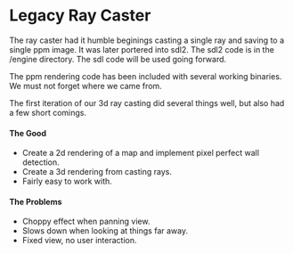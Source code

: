 # Legacy Ray Caster

The ray caster had it humble beginings casting a single ray and saving to a single ppm image.  It was later portered into sdl2.  The sdl2 code is in the /engine directory.  The sdl code will be used going forward.

The ppm rendering code has been included with several working binaries.  We must not forget where we came from.

The first iteration of our 3d ray casting did several things well, but also had a few short comings.  

#### The Good
- Create a 2d rendering of a map and implement pixel perfect wall detection.
- Create a 3d rendering from casting rays.
- Fairly easy to work with.

#### The Problems
- Choppy effect when panning view.
- Slows down when looking at things far away.
- Fixed view, no user interaction.
